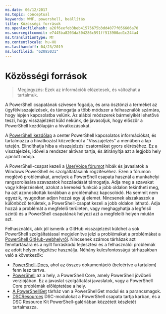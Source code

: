 ```yaml
---
ms.date: 06/12/2017
ms.topic: conceptual
keywords: WMF, powershell, beállítás
title: Közösségi források
ms.openlocfilehash: a26f6eefeb3beb41575675b3dd4077f056606a70
ms.sourcegitcommit: e7445ba8203da304286c591ff513900ad1c244a4
ms.translationtype: MT
ms.contentlocale: hu-HU
ms.lasthandoff: 04/23/2019
ms.locfileid: "62085031"
---
```

# <a name="community-resources"></a>Közösségi források
> Megjegyzés: Ezek az információk előzetesek, és változhat a tartalmuk.

A PowerShell csapatának szívesen fogadja, és arra ösztönzi a terméket az ügyfélvisszajelzések, és támogatja a több módszer a felhasználók számára, hogy lépjen kapcsolatba velünk.
Az alábbi módszerek bármelyikét lehetővé teszi, hogy visszajelzést küld nekünk, de javasoljuk, hogy először a PowerShell kezdőlapján a hivatkozásokat.

A [PowerShell kezdőlap](https://microsoft.com/powershell) a center PowerShell kapcsolatos információkat, és tartalmazza a hivatkozást közvetlenül a "Visszajelzés" a menüben a lap tetején.
Elindíthatja hiba a visszajelzési csatornákat gyors eléréséhez.
Ez a visszajelzés, idővel a rendszer aktívan tartja, és átirányítja azt a legjobb hely ajánlott módja.

A PowerShell-csapat kezeli a [UserVoice fórumot](https://windowsserver.uservoice.com/forums/301869-powershell/) hibák és javaslatok a Windows PowerShell és szolgáltatásaink rögzítéséhez.
Ezen a fórumon meglévő problémákat, amelyek a PowerShell csapata használ a munkahelyi rangsorolására szavazatok hozzáadását támogatja.
Adja meg a szavakat vagy kifejezéseket, azokat a keresési funkció a jobb oldalon tekintheti meg, ha azt azonosították korábban a problémához kapcsolódó.
Ha semmit nem egyezik, nyugodtan adjon hozzá egy új elemet.
Nincsenek alszakaszok a különböző területek, a PowerShell-csapat kezeli a jobb oldalon látható.
Adja hozzá a problémát a megfelelő területen, vagy meghagyhatja a legfelső szintű és a PowerShell csapatának helyezi azt a megfelelő helyen miután azt.

Felhasználók, akik jól ismerik a GitHub visszajelzést küldhet a sok PowerShell szolgáltatással megjelenítve jelzi a problémákat a problémákat a [PowerShell GitHub-webhelyről](https://github.com/powershell).
Nincsenek számos tárházak azt fenntartására és a nyílt forráskódú fejlesztési és a felhasználói problémák az adott helyen rögzítése használja.
Néhány kulcsfontosságú tárházakban való a következők:

* [PowerShell-Docs](https://github.com/PowerShell/powershell-docs), ahol az összes dokumentáció (beleértve a tartalom) fenn lesz tartva.
* [PowerShell](https://github.com/PowerShell/powershell) az a hely, a PowerShell Core, amely PowerShell jövőbeli verziójában.
Ez a javaslat szolgáltatási javaslatok, vagy a PowerShell Core problémák előléptetése a hely.
* [A PowerShellGet](https://github.com/PowerShell/powershellget) tárház van a PowerShellGet modul és a parancsmagok.
* [DSCResources](https://github.com/PowerShell/DscResources) DSC-modulokat a PowerShell csapata tartja karban, és a DSC Resource Kit PowerShell-galériában közzétett készletét tartalmazza.
